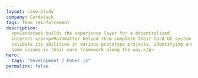```yaml
---
layout: case-study
company: Cardstack
tags: Team reinforcement
description:
  <p>Cardstack builds the experience layer for a decentralized
  internet.</p><p>Mainmatter helped them complete their Card UI system and
  validate its abilities in various prototype projects, identifying and fixing
  some issues in their core framework along the way.</p>
hero:
  tags: "development / Ember.js"
permalink: false
---
```

